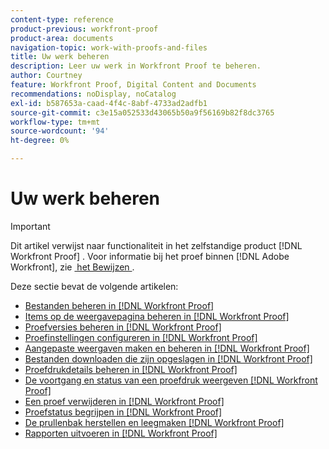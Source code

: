 ```yaml
---
content-type: reference
product-previous: workfront-proof
product-area: documents
navigation-topic: work-with-proofs-and-files
title: Uw werk beheren
description: Leer uw werk in Workfront Proof te beheren.
author: Courtney
feature: Workfront Proof, Digital Content and Documents
recommendations: noDisplay, noCatalog
exl-id: b587653a-caad-4f4c-8abf-4733ad2adfb1
source-git-commit: c3e15a052533d43065b50a9f56169b82f8dc3765
workflow-type: tm+mt
source-wordcount: '94'
ht-degree: 0%

---
```


# Uw werk beheren

>[!IMPORTANT]
>
>Dit artikel verwijst naar functionaliteit in het zelfstandige product [!DNL Workfront Proof] . Voor informatie bij het proef binnen [!DNL Adobe Workfront], zie [&#x200B; het Bewijzen &#x200B;](../../../review-and-approve-work/proofing/proofing.md).

Deze sectie bevat de volgende artikelen:

* [Bestanden beheren in  [!DNL Workfront Proof]](../../../workfront-proof/wp-work-proofsfiles/manage-your-work/manage-files.md)
* [Items op de weergavepagina beheren in  [!DNL Workfront Proof]](../../../workfront-proof/wp-work-proofsfiles/manage-your-work/manage-items-on-views-page.md)
* [Proefversies beheren in  [!DNL Workfront Proof]](../../../workfront-proof/wp-work-proofsfiles/manage-your-work/manage-proof-versions.md)
* [Proefinstellingen configureren in  [!DNL Workfront Proof]](../../../workfront-proof/wp-work-proofsfiles/manage-your-work/configure-proof-settings.md)
* [Aangepaste weergaven maken en beheren in  [!DNL Workfront Proof]](../../../workfront-proof/wp-work-proofsfiles/manage-your-work/create-and-manage-custom-views.md)
* [Bestanden downloaden die zijn opgeslagen in  [!DNL Workfront Proof]](../../../workfront-proof/wp-work-proofsfiles/manage-your-work/download-files-stored.md)
* [Proefdrukdetails beheren in  [!DNL Workfront Proof]](../../../workfront-proof/wp-work-proofsfiles/manage-your-work/manage-proof-details.md)
* [De voortgang en status van een proefdruk weergeven  [!DNL Workfront Proof]](../../../workfront-proof/wp-work-proofsfiles/manage-your-work/view-progress-and-status-of-proof.md)
* [Een proef verwijderen in  [!DNL Workfront Proof]](../../../workfront-proof/wp-work-proofsfiles/manage-your-work/delete-proof.md)
* [Proefstatus begrijpen in  [!DNL Workfront Proof]](../../../workfront-proof/wp-work-proofsfiles/manage-your-work/proof-state.md)
* [De prullenbak herstellen en leegmaken  [!DNL Workfront Proof]](../../../workfront-proof/wp-work-proofsfiles/manage-your-work/restore-and-empty-trash.md)
* [Rapporten uitvoeren in  [!DNL Workfront Proof]](../../../workfront-proof/wp-work-proofsfiles/manage-your-work/run-reports.md)
